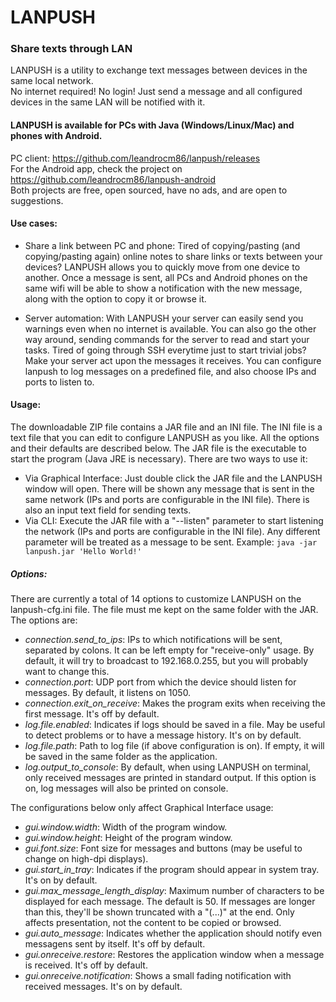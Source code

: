 # LANPUSH
### Share texts through LAN


LANPUSH is a utility to exchange text messages between devices in the same local network.<br>
No internet required! No login! Just send a message and all configured devices in the same LAN will be notified with it.

#### LANPUSH is available for PCs with Java (Windows/Linux/Mac) and phones with Android.
PC client: https://github.com/leandrocm86/lanpush/releases<br>
For the Android app, check the project on https://github.com/leandrocm86/lanpush-android<br>
Both projects are free, open sourced, have no ads, and are open to suggestions.

#### Use cases:
- Share a link between PC and phone:
Tired of copying/pasting (and copying/pasting again) online notes to share links or texts between your devices?
LANPUSH allows you to quickly move from one device to another.
Once a message is sent, all PCs and Android phones on the same wifi will be able to show a notification with the new message, along with the option to copy it or browse it.

- Server automation:
With LANPUSH your server can easily send you warnings even when no internet is available.
You can also go the other way around, sending commands for the server to read and start your tasks.
Tired of going through SSH everytime just to start trivial jobs? Make your server act upon the messages it receives. You can configure lanpush to log messages on a predefined file, and also choose IPs and ports to listen to.

#### Usage:

The downloadable ZIP file contains a JAR file and an INI file.
The INI file is a text file that you can edit to configure LANPUSH as you like. All the options and their defaults are described below.
The JAR file is the executable to start the program (Java JRE is necessary). There are two ways to use it:
 - Via Graphical Interface: Just double click the JAR file and the LANPUSH window will open. There will be shown any message that is sent in the same network (IPs and ports are configurable in the INI file). There is also an input text field for sending texts.
 - Via CLI: Execute the JAR file with a "--listen" parameter to start listening the network (IPs and ports are configurable in the INI file). Any different parameter will be treated as a message to be sent. Example: ```java -jar lanpush.jar 'Hello World!'```

##### Options:
There are currently a total of 14 options to customize LANPUSH on the lanpush-cfg.ini file. The file must me kept on the same folder with the JAR. The options are:

- *connection.send_to_ips*: IPs to which notifications will be sent, separated by colons. It can be left empty for "receive-only" usage. By default, it will try to broadcast to 192.168.0.255, but you will probably want to change this.
- *connection.port*: UDP port from which the device should listen for messages. By default, it listens on 1050.
- *connection.exit_on_receive*: Makes the program exits when receiving the first message. It's off by default.
- *log.file.enabled*: Indicates if logs should be saved in a file. May be useful to detect problems or to have a message history. It's on by default.
- *log.file.path*: Path to log file (if above configuration is on). If empty, it will be saved in the same folder as the application.
- *log.output_to_console*: By default, when using LANPUSH on terminal, only received messages are printed in standard output. If this option is on, log messages will also be printed on console.

The configurations below only affect Graphical Interface usage:

- *gui.window.width*: Width of the program window.
- *gui.window.height*: Height of the program window.
- *gui.font.size*: Font size for messages and buttons (may be useful to change on high-dpi displays).
- *gui.start_in_tray*: Indicates if the program should appear in system tray. It's on by default.
- *gui.max_message_length_display*: Maximum number of characters to be displayed for each message. The default is 50. If messages are longer than this, they'll be shown truncated with a "(...)" at the end. Only affects presentation, not the content to be copied or browsed.
- *gui.auto_message*: Indicates whether the application should notify even messagens sent by itself. It's off by default.
- *gui.onreceive.restore*: Restores the application window when a message is received. It's off by default.
- *gui.onreceive.notification*: Shows a small fading notification with received messages. It's on by default.
